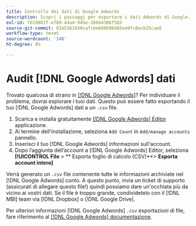 ```yaml
---
title: Controllo dei dati di Google Adwords
description: Scopri i passaggi per esportare i dati Adwords di Google.
exl-id: f619801f-e789-44ad-945e-268d430bf583
source-git-commit: 03a5161930cafcbe600b96465ee0fc0ecb25cae8
workflow-type: tm+mt
source-wordcount: '146'
ht-degree: 0%

---
```


# Audit [!DNL Google Adwords] dati

Trovato qualcosa di strano in [[!DNL Google Adwords]](../integrations/google-adwords.md)? Per individuare il problema, dovrai esplorare i tuoi dati. Questo può essere fatto esportando il tuo [!DNL Google Adwords] dati a un `.csv` file.

1. Scarica e installa gratuitamente [[!DNL Google Adwords] Editor](https://ads.google.com/home/tools/ads-editor/) applicazione.
1. Al termine dell&#39;installazione, seleziona `Add Count` in `Add/manage accounts` pannello.
1. Inserisci il tuo [!DNL Google Adwords] informazioni sull&#39;account.
1. Dopo l’aggiunta dell’account a [!DNL Google Adwords] Editor, seleziona **[!UICONTROL File** > ** Esporta foglio di calcolo (CSV)**> **Esporta account intero]**

Verrà generato un `.csv` file contenente tutte le informazioni archiviate nel [!DNL Google Adwords] conto. A questo punto, invia un ticket di supporto (assicurati di allegare questo file!) quindi possiamo dare un&#39;occhiata più da vicino ai vostri dati. Se il file è troppo grande, condividetelo con il [!DNL MBI] team via [!DNL Dropbox] o [!DNL Google Drive].

Per ulteriori informazioni [!DNL Google Adwords] `.csv` esportazioni di file, fare riferimento al [[!DNL Google Adwords] documentazione](https://support.google.com/adwords/editor/answer/38657?hl=en).
